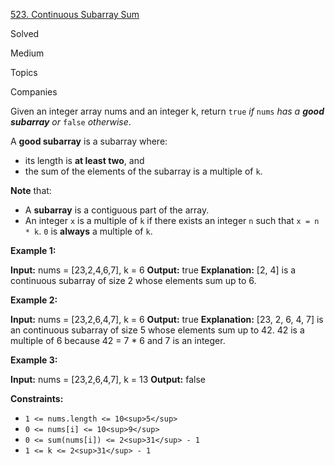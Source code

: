 [523\. Continuous Subarray Sum](https://leetcode.com/problems/continuous-subarray-sum/)

Solved

Medium

Topics

Companies

Given an integer array nums and an integer k, return `true` _if_ `nums` _has a **good subarray** or_ `false` _otherwise_.

A **good subarray** is a subarray where:

- its length is **at least two**, and
- the sum of the elements of the subarray is a multiple of `k`.

**Note** that:

- A **subarray** is a contiguous part of the array.
- An integer `x` is a multiple of `k` if there exists an integer `n` such that `x = n * k`. `0` is **always** a multiple of `k`.

**Example 1:**

**Input:** nums = \[23,2,4,6,7\], k = 6
**Output:** true
**Explanation:** \[2, 4\] is a continuous subarray of size 2 whose elements sum up to 6.

**Example 2:**

**Input:** nums = \[23,2,6,4,7\], k = 6
**Output:** true
**Explanation:** \[23, 2, 6, 4, 7\] is an continuous subarray of size 5 whose elements sum up to 42.
42 is a multiple of 6 because 42 = 7 \* 6 and 7 is an integer.

**Example 3:**

**Input:** nums = \[23,2,6,4,7\], k = 13
**Output:** false

**Constraints:**

- `1 <= nums.length <= 10<sup>5</sup>`
- `0 <= nums[i] <= 10<sup>9</sup>`
- `0 <= sum(nums[i]) <= 2<sup>31</sup> - 1`
- `1 <= k <= 2<sup>31</sup> - 1`